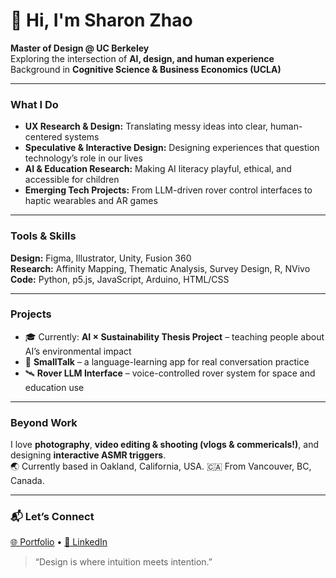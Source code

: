 # 👋 Hi, I'm Sharon Zhao  

**Master of Design @ UC Berkeley**  
Exploring the intersection of **AI, design, and human experience**  
Background in **Cognitive Science & Business Economics (UCLA)**  

---

### What I Do  
- **UX Research & Design:** Translating messy ideas into clear, human-centered systems  
- **Speculative & Interactive Design:** Designing experiences that question technology’s role in our lives  
- **AI & Education Research:** Making AI literacy playful, ethical, and accessible for children  
- **Emerging Tech Projects:** From LLM-driven rover control interfaces to haptic wearables and AR games  

---

### Tools & Skills  
**Design:** Figma, Illustrator, Unity, Fusion 360  
**Research:** Affinity Mapping, Thematic Analysis, Survey Design, R, NVivo  
**Code:** Python, p5.js, JavaScript, Arduino, HTML/CSS  

---

### Projects  
- 🎓 Currently: **AI × Sustainability Thesis Project** – teaching people about AI’s environmental impact  
- 🧩 **SmallTalk** – a language-learning app for real conversation practice  
- 🛰️ **Rover LLM Interface** – voice-controlled rover system for space and education use  

---

### Beyond Work  
I love **photography**, **video editing & shooting (vlogs & commericals!)**, and designing **interactive ASMR triggers**.  
🌏 Currently based in Oakland, California, USA.
🇨🇦 From Vancouver, BC, Canada.

---

### 📬 Let’s Connect  
[🌐 Portfolio](https://sharontzhao.com) • [💼 LinkedIn](https://www.linkedin.com/in/sharon-t-zhao/)

> “Design is where intuition meets intention.”  
